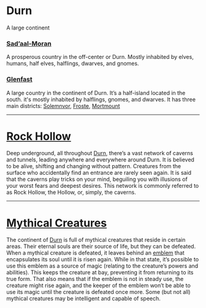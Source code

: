 # Durn
A large continent

### [Sad’aal-Moran](sadaal-moran.md#sadaal-moran)
A prosperous country in the off-center or Durn.
Mostly inhabited by elves, humans, half elves, halflings, dwarves, and gnomes.

### [Glenfast](glenfast.md#gelnfast)
A large country in the continent of Durn.
It’s a half-island located in the south. it's mostly inhabited by halflings, gnomes, and dwarves.
It has three main districts: [Solemnvor](glenfast.md#solemnvor), [Froste](glenfast.md#froste), [Mortmount](glenfast.md#mortmount)

---
# [Rock Hollow](rock-hollow.md#rock-hollow)
Deep underground, all throughout [Durn](#durn), there’s a vast network of caverns and tunnels, leading anywhere and everywhere around Durn. It is believed to be alive, shifting and changing without pattern. Creatures from the surface who accidentally find an entrance are rarely seen again. It is said that the caverns play tricks on your mind, beguiling you with illusions of your worst fears and deepest desires.
This network is commonly referred to as Rock Hollow, the Hollow, or, simply, the caverns.

---
# [Mythical Creatures](mythical-creatures.md#mythical-creatures)
The continent of [Durn](#durn) is full of mythical creatures that reside in certain areas. Their eternal souls are their source of life, but they can be defeated. When a mythical creature is defeated, it leaves behind an [emblem](#mythical-emblems) that encapsulates its soul until it is risen again. While in that state, it’s possible to use this emblem as a source of magic (relating to the creature’s powers and abilities). This keeps the creature at bay, preventing it from returning to its true form. That also means that if the emblem is not in steady use, the creature might rise again, and the keeper of the emblem won’t be able to use its magic until the creature is defeated once more.
Some (but not all) mythical creatures may be intelligent and capable of speech.
